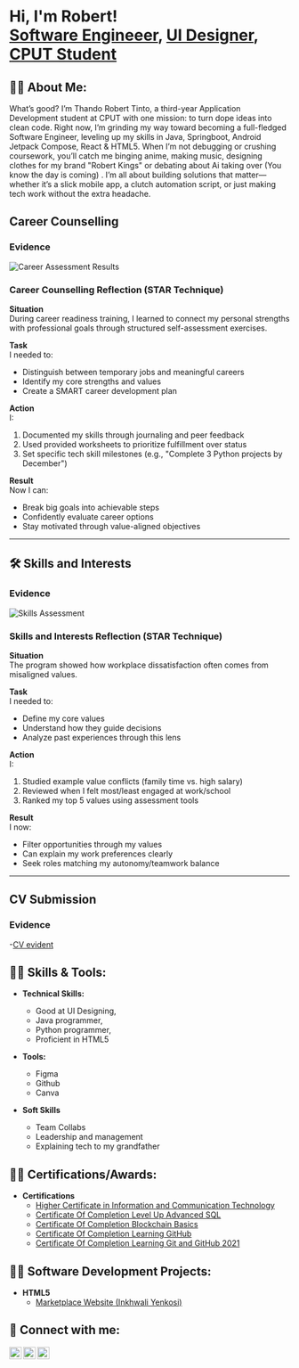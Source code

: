 <h1>Hi, I'm Robert! <br/><a href="https://github.com/joshmadakor1">Software Engineeer</a>, <a href="https://www.linkedin.com/in/joshmadakor/">UI Designer</a>, <a href="https://www.youtube.com/c/joshmadakor">CPUT Student</a></h1>

<h2>👨‍💻 About Me:</h2>
What’s good? I’m Thando Robert Tinto, a third-year Application Development student at CPUT with one mission: to turn dope ideas into clean code.
Right now, I’m grinding my way toward becoming a full-fledged Software Engineer, leveling up my skills in Java, Springboot, Android Jetpack Compose, React & HTML5. When I’m not debugging or crushing coursework, you’ll catch me binging anime, making music, designing clothes for my brand "Robert Kings" or debating about Ai taking over (You know the day is coming) .
I’m all about building solutions that matter—whether it’s a slick mobile app, a clutch automation script, or just making tech work without the extra headache.

## Career Counselling

### Evidence
![Career Assessment Results](https://github.com/user-attachments/assets/08ec27f2-a77f-4c6c-900b-1e8f70ecbabc)

### Career Counselling Reflection (STAR Technique)

**Situation**  
During career readiness training, I learned to connect my personal strengths with professional goals through structured self-assessment exercises.

**Task**  
I needed to:
- Distinguish between temporary jobs and meaningful careers
- Identify my core strengths and values
- Create a SMART career development plan

**Action**  
I:
1. Documented my skills through journaling and peer feedback
2. Used provided worksheets to prioritize fulfillment over status
3. Set specific tech skill milestones (e.g., "Complete 3 Python projects by December")

**Result**  
Now I can:
- Break big goals into achievable steps
- Confidently evaluate career options
- Stay motivated through value-aligned objectives

---

## 🛠️ Skills and Interests

### Evidence
![Skills Assessment](https://github.com/user-attachments/assets/556c8ba9-fd2c-4f94-b104-f91db60def5a)

### Skills and Interests Reflection (STAR Technique)

**Situation**  
The program showed how workplace dissatisfaction often comes from misaligned values.

**Task**  
I needed to:
- Define my core values
- Understand how they guide decisions
- Analyze past experiences through this lens

**Action**  
I:
1. Studied example value conflicts (family time vs. high salary)
2. Reviewed when I felt most/least engaged at work/school
3. Ranked my top 5 values using assessment tools

**Result**  
I now:
- Filter opportunities through my values
- Can explain my work preferences clearly
- Seek roles matching my autonomy/teamwork balance
---

## CV Submission
###  Evidence
-[CV evident](https://mycputac-my.sharepoint.com/:w:/r/personal/221482210_mycput_ac_za/_layouts/15/doc2.aspx?sourcedoc=%7B1B119DE3-F35B-48AB-9820-037E9E63B9D0%7D&file=CV%20Thando%20Robert%20Tinto.docx&action=default&mobileredirect=true&DefaultItemOpen=1&ct=1748031902198&wdOrigin=OFFICECOM-WEB.MAIN.EDGEWORTH&cid=e983fcd2-07f4-4193-979c-b32df78e10da&wdPreviousSessionSrc=HarmonyWeb&wdPreviousSession=d1434a0d-e747-4c21-8ed4-f80855980b78)

<h2>👨‍💻 Skills & Tools:</h2> 

- <b>Technical Skills:</b>
  - Good at UI Designing,
  - Java programmer,
  - Python programmer,
  - Proficient in HTML5 

- <b>Tools:</b>
  - Figma
  - Github
  - Canva
  
- <b>Soft Skills</b>
  - Team Collabs
  - Leadership and management
  - Explaining tech to my grandfather

<h2>👨‍💻 Certifications/Awards:</h2>

- <b>Certifications</b>
  - [Higher Certificate in Information and Communication Technology](https://github.com/RobertKings28/Inkhwali-Yenkosi)
  - [Certificate Of Completion Level Up Advanced SQL](https://github.com/RobertKings28/Inkhwali-Yenkosi)
  - [Certificate Of Completion Blockchain Basics](https://github.com/RobertKings28/Inkhwali-Yenkosi)
  - [Certificate Of Completion Learning GitHub](https://github.com/RobertKings28/Inkhwali-Yenkosi)
  - [Certificate Of Completion Learning Git and GitHub 2021](https://github.com/RobertKings28/Inkhwali-Yenkosi)


<h2>👨‍💻 Software Development Projects:</h2>

- <b>HTML5</b>
  - [Marketplace Website (Inkhwali Yenkosi)](https://github.com/RobertKings28/Inkhwali-Yenkosi)


<h2> 🤳 Connect with me:</h2>

[<img align="left" alt="Robert | Twitter" width="22px" src="https://cdn.jsdelivr.net/npm/simple-icons@v3/icons/facebook.svg" />][facebook]
[<img align="left" alt="Robert | LinkedIn" width="22px" src="https://cdn.jsdelivr.net/npm/simple-icons@v3/icons/linkedin.svg" />][linkedin]
[<img align="left" alt="Robert | Instagram" width="22px" src="https://cdn.jsdelivr.net/npm/simple-icons@v3/icons/instagram.svg" />][instagram]

[facebook]: https://www.facebook.com/thando.tinto.18/
[instagram]: https://www.instagram.com/robert_kings_28/
[linkedin]: https://www.linkedin.com/in/thando-tinto-159904238/

<!--
**RobertKings28/RobertKings28** is a ✨ _special_ ✨ repository because its `README.md` (this file) appears on your GitHub profile.

Here are some ideas to get you started:

- 🔭 I’m currently working on ...
- 🌱 I’m currently learning ...
- 👯 I’m looking to collaborate on ...
- 🤔 I’m looking for help with ...
- 💬 Ask me about ...
- 📫 How to reach me: ...
- 😄 Pronouns: ...
- ⚡ Fun fact: ...
-->
